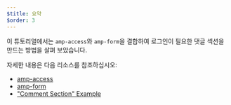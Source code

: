 ```yaml
---
$title: 요약
$order: 3
---
```


이 튜토리얼에서는 `amp-access`와 `amp-form`을 결합하여 로그인이 필요한 댓글 섹션을 만드는 방법을 살펴 보았습니다.

자세한 내용은 다음 리소스를 참조하십시오:

- [amp-access](https://www.ampproject.org/docs/reference/components/amp-access)
- [amp-form](https://www.ampproject.org/docs/reference/components/amp-form)
- ["Comment Section" Example](https://ampbyexample.com/samples_templates/comment_section/)
